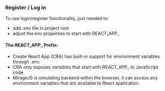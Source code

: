 ### Register / Log in 

To use login/register functionality, just needed to:
* add .env file in project root 
* adjust the env properties to start with REACT_APP_

#### The REACT_APP_ Prefix:

* Create React App (CRA) has built-in support for environment variables through .env.
* CRA only exposes variables that start with REACT_APP_ to JavaScript code.
* MirageJS is simulating backend within the browser, it can access any environment variables 
that are available to React application.